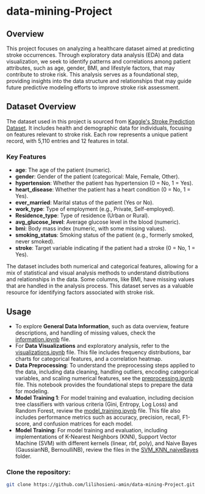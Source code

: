 # data-mining-Project

## Overview
This project focuses on analyzing a healthcare dataset aimed at predicting stroke occurrences. Through exploratory data analysis (EDA) and data visualization, we seek to identify patterns and correlations among patient attributes, such as age, gender, BMI, and lifestyle factors, that may contribute to stroke risk. This analysis serves as a foundational step, providing insights into the data structure and relationships that may guide future predictive modeling efforts to improve stroke risk assessment.

## Dataset Overview

The dataset used in this project is sourced from [Kaggle's Stroke Prediction Dataset](https://www.kaggle.com/datasets/fedesoriano/stroke-prediction-dataset). It includes health and demographic data for individuals, focusing on features relevant to stroke risk. Each row represents a unique patient record, with 5,110 entries and 12 features in total.

### Key Features
- **age**: The age of the patient (numeric).
- **gender**: Gender of the patient (categorical: Male, Female, Other).
- **hypertension**: Whether the patient has hypertension (0 = No, 1 = Yes).
- **heart_disease**: Whether the patient has a heart condition (0 = No, 1 = Yes).
- **ever_married**: Marital status of the patient (Yes or No).
- **work_type**: Type of employment (e.g., Private, Self-employed).
- **Residence_type**: Type of residence (Urban or Rural).
- **avg_glucose_level**: Average glucose level in the blood (numeric).
- **bmi**: Body mass index (numeric, with some missing values).
- **smoking_status**: Smoking status of the patient (e.g., formerly smoked, never smoked).
- **stroke**: Target variable indicating if the patient had a stroke (0 = No, 1 = Yes).

The dataset includes both numerical and categorical features, allowing for a mix of statistical and visual analysis methods to understand distributions and relationships in the data. Some columns, like BMI, have missing values that are handled in the analysis process. This dataset serves as a valuable resource for identifying factors associated with stroke risk.


## Usage

- To explore **General Data Information**, such as data overview, feature descriptions, and handling of missing values, check the [information.ipynb](https://github.com/lilihosieni-amin/data-mining-Project/blob/main/preprocessing/information.ipynb) file.
- For **Data Visualizations** and exploratory analysis, refer to the [visualizations.ipynb](https://github.com/lilihosieni-amin/data-mining-Project/blob/main/preprocessing/visualizations.ipynb) file. This file includes frequency distributions, bar charts for categorical features, and a correlation heatmap.
- **Data Preprocessing**: To understand the preprocessing steps applied to the data, including data cleaning, handling outliers, encoding categorical variables, and scaling numerical features, see the [preprocessing.ipynb](preprocessing/preProcessing.ipynb) file. This notebook provides the foundational steps to prepare the data for modeling.
- **Model Training 1**: For model training and evaluation, including decision tree classifiers with various criteria (Gini, Entropy, Log Loss) and Random Forest, review the [model_training.ipynb](DecisionTree_RandomForest/training_model.ipynb) file. This file also includes performance metrics such as accuracy, precision, recall, F1-score, and confusion matrices for each model.
- **Model Training**: For model training and evaluation, including implementations of K-Nearest Neighbors (KNN), Support Vector Machine (SVM) with different kernels (linear, rbf, poly), and Naive Bayes (GaussianNB, BernoulliNB), review the files in the [SVM_KNN_naiveBayes](https://github.com/lilihosieni-amin/data-mining-Project/tree/main/SVM_KNN_naiveBayes) folder. 

### Clone the repository:
```bash
git clone https://github.com/lilihosieni-amin/data-mining-Project.git
